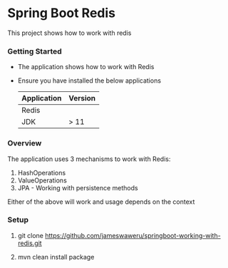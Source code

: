 # Spring Boot Redis
This project shows how to work with redis

### Getting Started

* The application shows how to work with Redis
* Ensure you have installed the below applications

    |Application|Version|
    |---------|------------|
    |Redis||
    |JDK| \> 11 |


### Overview
The application uses 3 mechanisms to work with Redis:
1. HashOperations
2. ValueOperations
3. JPA - Working with persistence methods

Either of the above will work and usage depends on the context

### Setup

1. git clone https://github.com/jameswaweru/springboot-working-with-redis.git

2. mvn clean install package 
